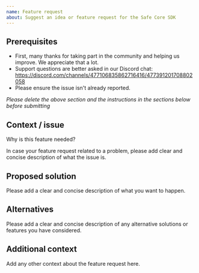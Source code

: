 ```yaml
---
name: Feature request
about: Suggest an idea or feature request for the Safe Core SDK
---
```


## Prerequisites

- First, many thanks for taking part in the community and helping us improve. We appreciate that a lot.
- Support questions are better asked in our Discord chat: https://discord.com/channels/477106835862716416/477391201708802058
- Please ensure the issue isn't already reported.

*Please delete the above section and the instructions in the sections below before submitting*

## Context / issue

Why is this feature needed?

In case your feature request related to a problem, please add clear and concise description of what the issue is.

## Proposed solution

Please add a clear and concise description of what you want to happen.

## Alternatives

Please add a clear and concise description of any alternative solutions or features you have considered.

## Additional context

Add any other context about the feature request here.
